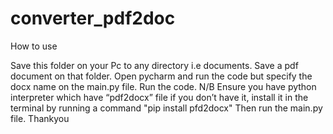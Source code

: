 # converter_pdf2doc

How to use

Save this folder on your Pc to any directory i.e documents.
Save a pdf document on that folder.
Open pycharm and run the code but specify the docx name on the main.py file.
Run the code. N/B Ensure you have python interpreter which have “pdf2docx” file if you don’t have it, install it in the terminal by running a command "pip install pfd2docx" Then run the main.py file.
Thankyou
